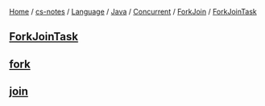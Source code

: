 [Home](https://mengxianbin.github.io) /
[cs-notes](https://mengxianbin.github.io/cs-notes/content) /
[Language](https://mengxianbin.github.io/cs-notes/content/Language) /
[Java](https://mengxianbin.github.io/cs-notes/content/Language/Java) /
[Concurrent](https://mengxianbin.github.io/cs-notes/content/Language/Java/Concurrent) /
[ForkJoin](https://mengxianbin.github.io/cs-notes/content/Language/Java/Concurrent/ForkJoin) /
[ForkJoinTask](https://mengxianbin.github.io/cs-notes/content/Language/Java/Concurrent/ForkJoin/ForkJoinTask)

## [ForkJoinTask](https://mengxianbin.github.io/cs-notes/content/Language/Java/Concurrent/ForkJoin/ForkJoinTask/ForkJoinTask)

## [fork](https://mengxianbin.github.io/cs-notes/content/Language/Java/Concurrent/ForkJoin/ForkJoinTask/fork)

## [join](https://mengxianbin.github.io/cs-notes/content/Language/Java/Concurrent/ForkJoin/ForkJoinTask/join)
